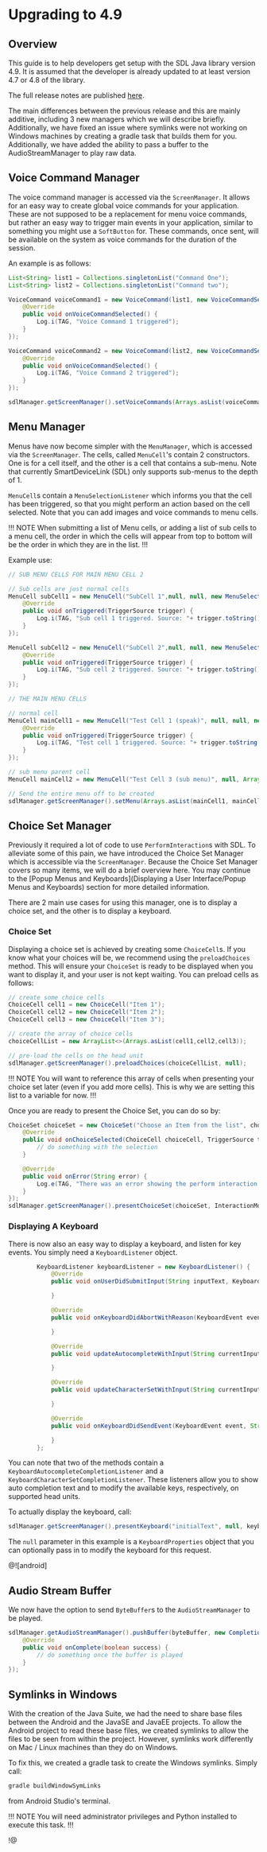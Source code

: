 # Upgrading to 4.9

## Overview

This guide is to help developers get setup with the SDL Java library version 4.9. It is assumed that the developer is already updated to at least version 4.7 or 4.8 of the library.

The full release notes are published [here](https://github.com/smartdevicelink/sdl_java_suite/releases).

The main differences between the previous release and this are mainly additive, including 3 new managers which we will describe briefly. Additionally, we have fixed an issue where symlinks were not working on Windows machines by creating a gradle task that builds them for you. Additionally, we have added the ability to pass a buffer to the AudioStreamManager to play raw data.

## Voice Command Manager

The voice command manager is accessed via the `ScreenManager`. It allows for an easy way to create global voice commands for your application. These are not supposed to be a replacement for menu voice commands, but rather an easy way to trigger main events in your application, similar to something you might use a `SoftButton` for. These commands, once sent, will be available on the system as voice commands for the duration of the session.

An example is as follows:

```java
List<String> list1 = Collections.singletonList("Command One");
List<String> list2 = Collections.singletonList("Command two");

VoiceCommand voiceCommand1 = new VoiceCommand(list1, new VoiceCommandSelectionListener() {
	@Override
	public void onVoiceCommandSelected() {
		Log.i(TAG, "Voice Command 1 triggered");
	}
});

VoiceCommand voiceCommand2 = new VoiceCommand(list2, new VoiceCommandSelectionListener() {
	@Override
	public void onVoiceCommandSelected() {
		Log.i(TAG, "Voice Command 2 triggered");
	}
});

sdlManager.getScreenManager().setVoiceCommands(Arrays.asList(voiceCommand1,voiceCommand2));
```

## Menu Manager

Menus have now become simpler with the `MenuManager`, which is accessed via the `ScreenManager`. The cells, called `MenuCell`'s contain 2 constructors. One is for a cell itself, and the other is a cell that contains a sub-menu. Note that currently SmartDeviceLink (SDL) only supports sub-menus to the depth of 1.

`MenuCell`s contain a `MenuSelectionListener` which informs you that the cell has been triggered, so that you might perform an action based on the cell selected. Note that you can add images and voice commands to menu cells.

!!! NOTE
When submitting a list of Menu cells, or adding a list of sub cells to a menu cell, the order in which the cells will appear from top to bottom will be the order in which they are in the list.
!!!

Example use:

```java
// SUB MENU CELLS FOR MAIN MENU CELL 2

// Sub cells are just normal cells
MenuCell subCell1 = new MenuCell("SubCell 1",null, null, new MenuSelectionListener() {
	@Override
	public void onTriggered(TriggerSource trigger) {
		Log.i(TAG, "Sub cell 1 triggered. Source: "+ trigger.toString());
	}
});

MenuCell subCell2 = new MenuCell("SubCell 2",null, null, new MenuSelectionListener() {
	@Override
	public void onTriggered(TriggerSource trigger) {
		Log.i(TAG, "Sub cell 2 triggered. Source: "+ trigger.toString());
	}
});

// THE MAIN MENU CELLS

// normal cell
MenuCell mainCell1 = new MenuCell("Test Cell 1 (speak)", null, null, new MenuSelectionListener() {
	@Override
	public void onTriggered(TriggerSource trigger) {
		Log.i(TAG, "Test cell 1 triggered. Source: "+ trigger.toString());
	}
});

// sub menu parent cell
MenuCell mainCell2 = new MenuCell("Test Cell 3 (sub menu)", null, Arrays.asList(subCell1,subCell2));

// Send the entire menu off to be created
sdlManager.getScreenManager().setMenu(Arrays.asList(mainCell1, mainCell2));
```

## Choice Set Manager

Previously it required a lot of code to use `PerformInteraction`s with SDL. To alleviate some of this pain, we have introduced the Choice Set Manager which is accessible via the `ScreenManager`. Because the Choice Set Manager covers so many items, we will do a brief overview here. You may continue to the [Popup Menus and Keyboards](Displaying a User Interface/Popup Menus and Keyboards) section for more detailed information.

There are 2 main use cases for using this manager, one is to display a choice set, and the other is to display a keyboard.

### Choice Set

Displaying a choice set is achieved by creating some `ChoiceCell`s. If you know what your choices will be, we recommend using the `preloadChoices` method. This will ensure your `ChoiceSet` is ready to be displayed when you want to display it, and your user is not kept waiting. You can preload cells as follows:

```java
// create some choice cells
ChoiceCell cell1 = new ChoiceCell("Item 1");
ChoiceCell cell2 = new ChoiceCell("Item 2");
ChoiceCell cell3 = new ChoiceCell("Item 3");

// create the array of choice cells
choiceCellList = new ArrayList<>(Arrays.asList(cell1,cell2,cell3));

// pre-load the cells on the head unit
sdlManager.getScreenManager().preloadChoices(choiceCellList, null);
```

!!! NOTE
You will want to reference this array of cells when presenting your choice set later (even if you add more cells). This is why we are setting this list to a variable for now.
!!!

Once you are ready to present the Choice Set, you can do so by:

```java
ChoiceSet choiceSet = new ChoiceSet("Choose an Item from the list", choiceCellList, new ChoiceSetSelectionListener() {
	@Override
	public void onChoiceSelected(ChoiceCell choiceCell, TriggerSource triggerSource, int rowIndex) {
		// do something with the selection
	}

	@Override
	public void onError(String error) {
		Log.e(TAG, "There was an error showing the perform interaction: "+ error);
	}
});
sdlManager.getScreenManager().presentChoiceSet(choiceSet, InteractionMode.MANUAL_ONLY);
```

### Displaying A Keyboard

There is now also an easy way to display a keyboard, and listen for key events. You simply need a `KeyboardListener` object.

```java
		KeyboardListener keyboardListener = new KeyboardListener() {
			@Override
			public void onUserDidSubmitInput(String inputText, KeyboardEvent event) {

			}

			@Override
			public void onKeyboardDidAbortWithReason(KeyboardEvent event) {

			}

			@Override
			public void updateAutocompleteWithInput(String currentInputText, KeyboardAutocompleteCompletionListener keyboardAutocompleteCompletionListener) {

			}

			@Override
			public void updateCharacterSetWithInput(String currentInputText, KeyboardCharacterSetCompletionListener keyboardCharacterSetCompletionListener) {

			}

			@Override
			public void onKeyboardDidSendEvent(KeyboardEvent event, String currentInputText) {

			}
		};
```

You can note that two of the methods contain a `KeyboardAutocompleteCompletionListener` and a `KeyboardCharacterSetCompletionListener`. These listeners allow you to show auto completion text and to modify the available keys, respectively, on supported head units.

To actually display the keyboard, call:

```java
sdlManager.getScreenManager().presentKeyboard("initialText", null, keyboardListener);
```

The `null` parameter in this example is a `KeyboardProperties` object that you can optionally pass in to modify the keyboard for this request.

@![android]
## Audio Stream Buffer

We now have the option to send `ByteBuffer`s to the `AudioStreamManager` to be played.

```java
sdlManager.getAudioStreamManager().pushBuffer(byteBuffer, new CompletionListener() {
	@Override
	public void onComplete(boolean success) {
		// do something once the buffer is played
	}
});
```

## Symlinks in Windows

With the creation of the Java Suite, we had the need to share base files between the Android and the JavaSE and JavaEE projects. To allow the Android project to read these base files, we created symlinks to allow the files to be seen from within the project. However, symlinks work differently on Mac / Linux machines than they do on Windows.

To fix this, we created a gradle task to create the Windows symlinks. Simply call:

```java
gradle buildWindowSymLinks
```

from Android Studio's terminal.

!!! NOTE
You will need administrator privileges and Python installed to execute this task.
!!!

!@



